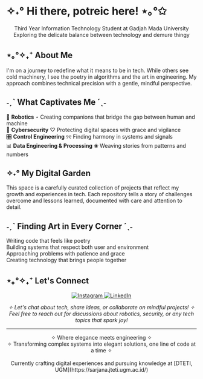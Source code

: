 
# ✧˖° Hi there, potreic here! ⋆｡°✩

<p align="center">
  Third Year Information Technology Student at Gadjah Mada University</i>
  <br>
  Exploring the delicate balance between technology and demure thingy</i>
</p>

## ⋆｡°✧₊⁺ About Me
I'm on a journey to redefine what it means to be in tech. While others see cold machinery, I see the poetry in algorithms and the art in engineering. My approach combines technical precision with a gentle, mindful perspective.

## ˗ˏˋ What Captivates Me ´ˎ˗
🤖 **Robotics** ⋆ Creating companions that bridge the gap between human and machine  
🔐 **Cybersecurity** ♡ Protecting digital spaces with grace and vigilance  
🎛️ **Control Engineering** ୨୧ Finding harmony in systems and signals  
📊 **Data Engineering & Processing** ❀ Weaving stories from patterns and numbers

## ✧˖° My Digital Garden
This space is a carefully curated collection of projects that reflect my growth and experiences in tech. Each repository tells a story of challenges overcome and lessons learned, documented with care and attention to detail.

## ˗ˏˋ Finding Art in Every Corner ´ˎ˗
Writing code that feels like poetry  
Building systems that respect both user and environment  
Approaching problems with patience and grace  
Creating technology that brings people together

## ⋆｡°✧₊⁺ Let's Connect
<p align="center">
  <a href="https://instagram.com/potreic">
    <img src="https://img.shields.io/badge/Instagram-E4405F?style=for-the-badge&logo=instagram&logoColor=white" alt="Instagram"/>
  </a>
  <a href="https://www.linkedin.com/in/nibroosharyanto">
    <img src="https://img.shields.io/badge/LinkedIn-0077B5?style=for-the-badge&logo=linkedin&logoColor=white" alt="LinkedIn"/>
  </a>
</p>
<p align="center">
<i>✧ Let's chat about tech, share ideas, or collaborate on mindful projects! ✧  
Feel free to reach out for discussions about robotics, security, or any tech topics that spark joy!</i>
</p>

---
  
<p align="center">
  ✧ Where elegance meets engineering ✧
<br>
  ✧ Transforming complex systems into elegant solutions, one line of code at a time  ✧
<br>
<br>
Currently crafting digital experiences and pursuing knowledge at [DTETI, UGM](https://sarjana.jteti.ugm.ac.id/)
  
</p>
